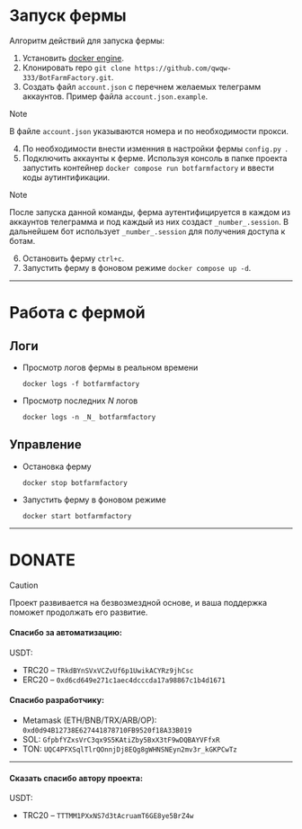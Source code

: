# Запуск фермы
Алгоритм действий для запуска фермы:
1. Установить [docker engine](https://docs.docker.com/engine/install/).
2. Клонировать repo `git clone https://github.com/qwqw-333/BotFarmFactory.git`.
3. Создать файл `account.json` с перечнем желаемых телеграмм аккаунтов. Пример файла `account.json.example`.
> [!NOTE]
> В файле `account.json` указываются номера и по необходимости прокси.
4. По необходимости внести изменния в настройки фермы `config.py `.
5. Подключить аккаунты к ферме. Используя консоль в папке проекта запустить контейнер `docker compose run botfarmfactory` и ввести коды аутинтификации.
> [!NOTE]
> После запуска данной команды, ферма аутентифицируется в каждом из аккаунтов телеграмма и под каждый из них создаст `_number_.session`.
> В дальнейшем бот использует `_number_.session` для получения доступа к ботам.
6. Остановить ферму `ctrl+c`.
7. Запустить ферму в фоновом режиме `docker compose up -d`.

---

# Работа с фермой
## Логи
* Просмотр логов фермы в реальном времени
  
    `docker logs -f botfarmfactory`
* Просмотр последних _N_ логов

    `docker logs -n _N_ botfarmfactory`

## Управление
* Остановка ферму

    `docker stop botfarmfactory`
* Запустить ферму в фоновом режиме

    `docker start botfarmfactory`

---

# DONATE
> [!CAUTION]
> Проект развивается на безвозмездной основе, и ваша поддержка поможет продолжать его развитие.

#### Спасибо за автоматизацию:
USDT:
* TRC20 – `TRkdBYnSVxVCZvUf6p1UwikACYRz9jhCsc`
* ERC20 – `0xd6cd649e271c1aec4dcccda17a98867c1b4d1671`

#### Спасибо разработчику:
* Metamask (ETH/BNB/TRX/ARB/OP): `0xd0d94B12738E627441878710FB9520f18A33B019`
* SOL: `GfpbfYZxsVrC3qx9S5KAtiZby5BxX3tF9wDQBAYVFfxR` 
* TON: `UQC4PFXSqlTlrQOnnjDj8EQg8gWHNSNEyn2mv3r_kGKPCwTz`

---
#### Сказать спасибо автору проекта:
USDT:
*  TRC20 – `TTTMM1PXxNS7d3tAcruamT6GE8ye5BrZ4w`